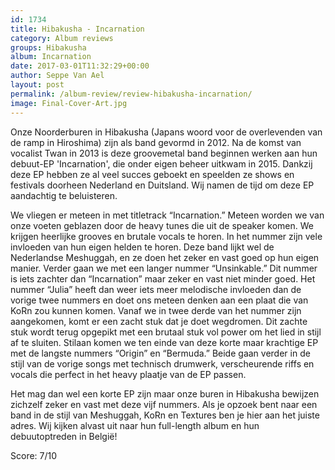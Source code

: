 ```yaml
---
id: 1734
title: Hibakusha - Incarnation
category: Album reviews
groups: Hibakusha
album: Incarnation
date: 2017-03-01T11:32:29+00:00
author: Seppe Van Ael
layout: post
permalink: /album-review/review-hibakusha-incarnation/
image: Final-Cover-Art.jpg
---
```

Onze Noorderburen in Hibakusha (Japans woord voor de overlevenden van de ramp in Hiroshima) zijn als band gevormd in 2012. Na de komst van vocalist Twan in 2013 is deze groovemetal band beginnen werken aan hun debuut-EP 'Incarnation', die onder eigen beheer uitkwam in 2015. Dankzij deze EP hebben ze al veel succes geboekt en speelden ze shows en festivals doorheen Nederland en Duitsland. Wij namen de tijd om deze EP aandachtig te beluisteren.

We vliegen er meteen in met titletrack “Incarnation.” Meteen worden we van onze voeten geblazen door de heavy tunes die uit de speaker komen. We krijgen heerlijke grooves en brutale vocals te horen. In het nummer zijn vele invloeden van hun eigen helden te horen. Deze band lijkt wel de Nederlandse Meshuggah, en ze doen het zeker en vast goed op hun eigen manier. Verder gaan we met een langer nummer “Unsinkable.” Dit nummer is iets zachter dan “Incarnation” maar zeker en vast niet minder goed. Het nummer “Julia” heeft dan weer iets meer melodische invloeden dan de vorige twee nummers en doet ons meteen denken aan een plaat die van KoRn zou kunnen komen. Vanaf we in twee derde van het nummer zijn aangekomen, komt er een zacht stuk dat je doet wegdromen. Dit zachte stuk wordt terug opgepikt met een brutaal stuk vol power om het lied in stijl af te sluiten. Stilaan komen we ten einde van deze korte maar krachtige EP met de langste nummers “Origin” en “Bermuda.” Beide gaan verder in de stijl van de vorige songs met technisch drumwerk, verscheurende riffs en vocals die perfect in het heavy plaatje van de EP passen.

Het mag dan wel een korte EP zijn maar onze buren in Hibakusha bewijzen zichzelf zeker en vast met deze vijf nummers. Als je opzoek bent naar een band in de stijl van Meshuggah, KoRn en Textures ben je hier aan het juiste adres. Wij kijken alvast uit naar hun full-length album en hun debuutoptreden in België!

Score: 7/10
